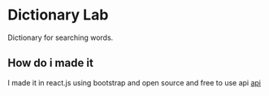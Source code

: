 # Dictionary Lab
Dictionary for searching words.


## How do i made it
I made it in react.js using bootstrap and open source and free to use api [api](https://api.dictionaryapi.dev/api/v2/entries/en/hello) 

